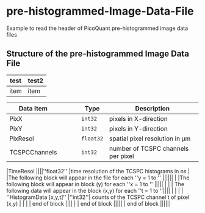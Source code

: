 # pre-histogrammed-Image-Data-File
Example to read the header of PicoQuant pre-histogrammed image data files


## Structure of the pre-histogrammed Image Data File

| test | test2 |
|------|-------|
| item | item  |


| Data Item   |   |   |   | Type              | Description                                             |
|-------------|---|---|---|-------------------|---------------------------------------------------------|
| PixX        |   |   |   | ```int32```       | pixels in X-direction                                   |
| PixY        |   |   |   | ```int32```       | pixels in Y-direction                                   | 
|PixResol     |   |   |   | ```float32```     | spatial pixel resolution in μm                          | 
|TCSPCChannels|   |   |   | ```int32```       | number of TCSPC channels per pixel                      | 



|TimeResol    ||||''float32''          |time resolution of the TCSPC histograms in ns           | 
|The following block will appear in the file for each ''y = 1 to <PixY>''                  |||||| 
| |The following block will appear in block (y) for each ''x = 1 to <PixX>''                ||||| 
| | | The following data will appear in the block (x,y) for each ''t = 1 to <TCSPCChannels>''|||| 
| | | | ''HistogramData [x,y,t]'' |''int32''| counts of the TCSPC channel t of pixel (x,y)      | 
| | | end of block                                                                           |||| 
| | end of block                                                                            ||||| 
| end of block                                                                             |||||| 

